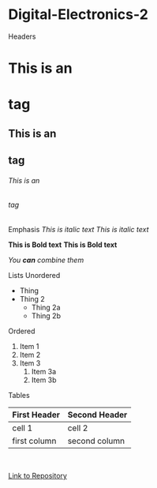# Digital-Electronics-2 

Headers
# This is an <h1> tag
## This is an <h2> tag
###### This is an <h6> tag
  
Emphasis
*This is italic text*
_This is italic text_

**This is Bold text**
__This is Bold text__

_You **can** combine them_

Lists
Unordered
* Thing
* Thing 2
  * Thing 2a
  * Thing 2b

Ordered
1. Item 1
1. Item 2
1. Item 3
   1. Item 3a
   1. Item 3b
   
   
Tables

First Header | Second Header
------------ | -------------
 cell 1 | cell 2
first column | second column


 &nbsp;

 
[Link to Repository](https://github.com/xjemel06/Digital-Electronics-2)
